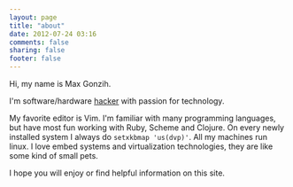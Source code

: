 ```yaml
---
layout: page
title: "about"
date: 2012-07-24 03:16
comments: false
sharing: false
footer: false
---
```

Hi, my name is Max Gonzih.

I'm software/hardware [hacker](http://paulgraham.com/gba.html) with passion for technology.

My favorite editor is Vim.
I'm familiar with many programming languages, but have most fun working with Ruby, Scheme and Clojure.
On every newly installed system I always do `setxkbmap 'us(dvp)'`.
All my machines run linux.
I love embed systems and virtualization technologies, they are like some kind of small pets.

I hope you will enjoy or find helpful information on this site.

